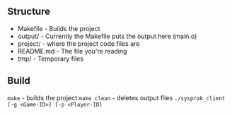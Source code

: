 Structure
---------

- Makefile       - Builds the project
- output/        - Currently the Makefile puts the output here (main.o)
- project/       - where the project code files are
- README.md      - The file you're reading
- tmp/           - Temporary files 

Build
------

`make` - builds the project
`make clean` - deletes output files
`./sysprak_client [-g <Game-ID>] [-p <Player-ID]`
